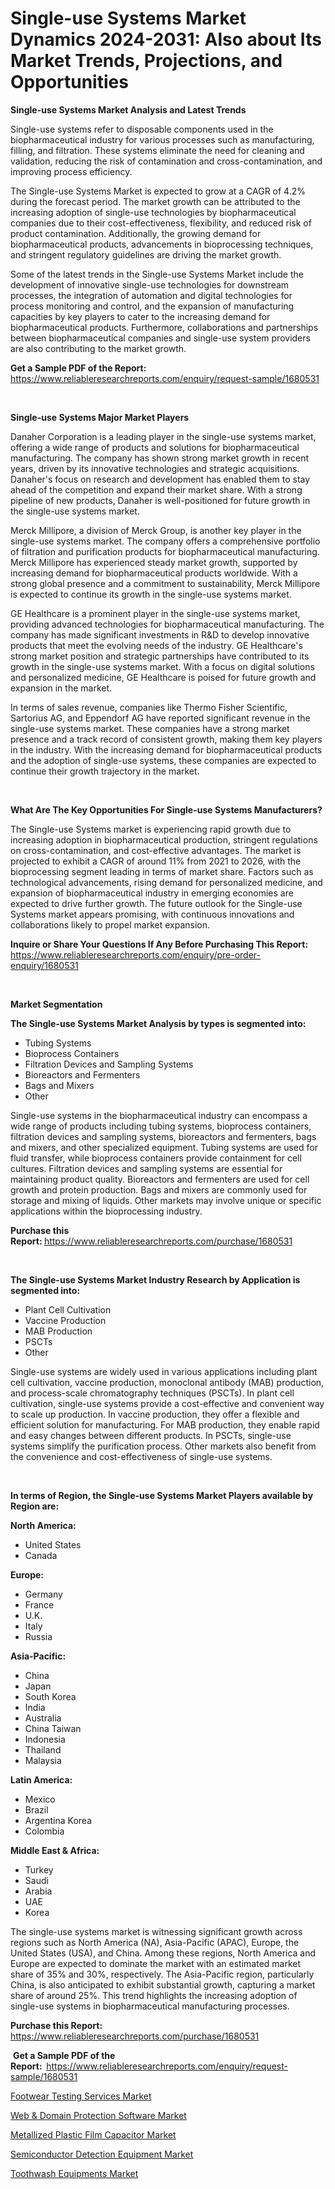 <p><h1>Single-use Systems Market Dynamics 2024-2031: Also about Its Market Trends, Projections, and Opportunities</h1></p><p><strong>Single-use Systems Market Analysis and Latest Trends</strong></p>
<p><p>Single-use systems refer to disposable components used in the biopharmaceutical industry for various processes such as manufacturing, filling, and filtration. These systems eliminate the need for cleaning and validation, reducing the risk of contamination and cross-contamination, and improving process efficiency.</p><p>The Single-use Systems Market is expected to grow at a CAGR of 4.2% during the forecast period. The market growth can be attributed to the increasing adoption of single-use technologies by biopharmaceutical companies due to their cost-effectiveness, flexibility, and reduced risk of product contamination. Additionally, the growing demand for biopharmaceutical products, advancements in bioprocessing techniques, and stringent regulatory guidelines are driving the market growth.</p><p>Some of the latest trends in the Single-use Systems Market include the development of innovative single-use technologies for downstream processes, the integration of automation and digital technologies for process monitoring and control, and the expansion of manufacturing capacities by key players to cater to the increasing demand for biopharmaceutical products. Furthermore, collaborations and partnerships between biopharmaceutical companies and single-use system providers are also contributing to the market growth.</p></p>
<p><strong>Get a Sample PDF of the Report:&nbsp;</strong> <a href="https://www.reliableresearchreports.com/enquiry/request-sample/1680531">https://www.reliableresearchreports.com/enquiry/request-sample/1680531</a></p>
<p>&nbsp;</p>
<p><strong>Single-use Systems Major Market Players</strong></p>
<p><p>Danaher Corporation is a leading player in the single-use systems market, offering a wide range of products and solutions for biopharmaceutical manufacturing. The company has shown strong market growth in recent years, driven by its innovative technologies and strategic acquisitions. Danaher's focus on research and development has enabled them to stay ahead of the competition and expand their market share. With a strong pipeline of new products, Danaher is well-positioned for future growth in the single-use systems market.</p><p>Merck Millipore, a division of Merck Group, is another key player in the single-use systems market. The company offers a comprehensive portfolio of filtration and purification products for biopharmaceutical manufacturing. Merck Millipore has experienced steady market growth, supported by increasing demand for biopharmaceutical products worldwide. With a strong global presence and a commitment to sustainability, Merck Millipore is expected to continue its growth in the single-use systems market.</p><p>GE Healthcare is a prominent player in the single-use systems market, providing advanced technologies for biopharmaceutical manufacturing. The company has made significant investments in R&D to develop innovative products that meet the evolving needs of the industry. GE Healthcare's strong market position and strategic partnerships have contributed to its growth in the single-use systems market. With a focus on digital solutions and personalized medicine, GE Healthcare is poised for future growth and expansion in the market.</p><p>In terms of sales revenue, companies like Thermo Fisher Scientific, Sartorius AG, and Eppendorf AG have reported significant revenue in the single-use systems market. These companies have a strong market presence and a track record of consistent growth, making them key players in the industry. With the increasing demand for biopharmaceutical products and the adoption of single-use systems, these companies are expected to continue their growth trajectory in the market.</p></p>
<p>&nbsp;</p>
<p><strong>What Are The Key Opportunities For Single-use Systems Manufacturers?</strong></p>
<p><p>The Single-use Systems market is experiencing rapid growth due to increasing adoption in biopharmaceutical production, stringent regulations on cross-contamination, and cost-effective advantages. The market is projected to exhibit a CAGR of around 11% from 2021 to 2026, with the bioprocessing segment leading in terms of market share. Factors such as technological advancements, rising demand for personalized medicine, and expansion of biopharmaceutical industry in emerging economies are expected to drive further growth. The future outlook for the Single-use Systems market appears promising, with continuous innovations and collaborations likely to propel market expansion.</p></p>
<p><strong>Inquire or Share Your Questions If Any Before Purchasing This Report:</strong> <a href="https://www.reliableresearchreports.com/enquiry/pre-order-enquiry/1680531">https://www.reliableresearchreports.com/enquiry/pre-order-enquiry/1680531</a></p>
<p>&nbsp;</p>
<p><strong>Market Segmentation</strong></p>
<p><strong>The Single-use Systems Market Analysis by types is segmented into:</strong></p>
<p><ul><li>Tubing Systems</li><li>Bioprocess Containers</li><li>Filtration Devices and Sampling Systems</li><li>Bioreactors and Fermenters</li><li>Bags and Mixers</li><li>Other</li></ul></p>
<p><p>Single-use systems in the biopharmaceutical industry can encompass a wide range of products including tubing systems, bioprocess containers, filtration devices and sampling systems, bioreactors and fermenters, bags and mixers, and other specialized equipment. Tubing systems are used for fluid transfer, while bioprocess containers provide containment for cell cultures. Filtration devices and sampling systems are essential for maintaining product quality. Bioreactors and fermenters are used for cell growth and protein production. Bags and mixers are commonly used for storage and mixing of liquids. Other markets may involve unique or specific applications within the bioprocessing industry.</p></p>
<p><strong>Purchase this Report:&nbsp;</strong><a href="https://www.reliableresearchreports.com/purchase/1680531">https://www.reliableresearchreports.com/purchase/1680531</a></p>
<p>&nbsp;</p>
<p><strong>The Single-use Systems Market Industry Research by Application is segmented into:</strong></p>
<p><ul><li>Plant Cell Cultivation</li><li>Vaccine Production</li><li>MAB Production</li><li>PSCTs</li><li>Other</li></ul></p>
<p><p>Single-use systems are widely used in various applications including plant cell cultivation, vaccine production, monoclonal antibody (MAB) production, and process-scale chromatography techniques (PSCTs). In plant cell cultivation, single-use systems provide a cost-effective and convenient way to scale up production. In vaccine production, they offer a flexible and efficient solution for manufacturing. For MAB production, they enable rapid and easy changes between different products. In PSCTs, single-use systems simplify the purification process. Other markets also benefit from the convenience and cost-effectiveness of single-use systems.</p></p>
<p>&nbsp;</p>
<p><strong>In terms of Region, the Single-use Systems Market Players available by Region are:</strong></p>
<p>
    <p> <strong> North America: </strong>
        <ul>
            <li>United States</li>
            <li>Canada</li>
        </ul>
        </p> 
    <p> <strong> Europe: </strong>
        <ul>
            <li>Germany</li>
            <li>France</li>
            <li>U.K.</li>
            <li>Italy</li>
            <li>Russia</li>
        </ul>
        </p> 
    <p> <strong> Asia-Pacific: </strong>
        <ul>
            <li>China</li>
            <li>Japan</li>
            <li>South Korea</li>
            <li>India</li>
            <li>Australia</li>
            <li>China Taiwan</li>
            <li>Indonesia</li>
            <li>Thailand</li>
            <li>Malaysia</li>
        </ul>
        </p> 
    <p> <strong> Latin America: </strong>
        <ul>
            <li>Mexico</li>
            <li>Brazil</li>
            <li>Argentina Korea</li>
            <li>Colombia</li>
        </ul>
        </p> 
    <p> <strong> Middle East & Africa: </strong>
        <ul>
            <li>Turkey</li>
            <li>Saudi</li>
            <li>Arabia</li>
            <li>UAE</li>
            <li>Korea</li>
        </ul>
    </p>
    </p>
<p><p>The single-use systems market is witnessing significant growth across regions such as North America (NA), Asia-Pacific (APAC), Europe, the United States (USA), and China. Among these regions, North America and Europe are expected to dominate the market with an estimated market share of 35% and 30%, respectively. The Asia-Pacific region, particularly China, is also anticipated to exhibit substantial growth, capturing a market share of around 25%. This trend highlights the increasing adoption of single-use systems in biopharmaceutical manufacturing processes.</p></p>
<p><strong>Purchase this Report: </strong><a href="https://www.reliableresearchreports.com/purchase/1680531">https://www.reliableresearchreports.com/purchase/1680531</a></p>
<p>&nbsp;<strong>Get a Sample PDF of the Report:&nbsp;&nbsp;</strong><a href="https://www.reliableresearchreports.com/enquiry/request-sample/1680531">https://www.reliableresearchreports.com/enquiry/request-sample/1680531</a></p>
<p><strong></strong></p>
<p><p><a href="https://medium.com/@jadenlegros2023/footwear-testing-services-market-outlook-industry-overview-and-forecast-2024-to-2031-2a262b9447d2">Footwear Testing Services Market</a></p><p><a href="https://medium.com/@jadenlegros2023/web-amp-domain-protection-software-market-insights-into-market-cagr-market-trends-and-growth-a59ede3141a2">Web & Domain Protection Software Market</a></p><p><a href="https://issuu.com/reportprime-2/docs/metallized-plastic-film-capacitor-market-size-2030">Metallized Plastic Film Capacitor Market</a></p><p><a href="https://issuu.com/reportprime-2/docs/semiconductor-detection-equipment-market-size-2030">Semiconductor Detection Equipment Market</a></p><p><a href="https://github.com/irfadac/Market-Research-Report-List-2/blob/main/toothwash-equipments-market.md">Toothwash Equipments Market</a></p></p>